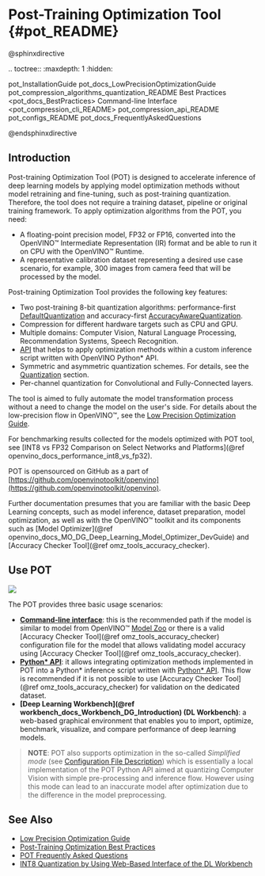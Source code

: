 # Post-Training Optimization Tool {#pot_README}

@sphinxdirective

.. toctree::
   :maxdepth: 1
   :hidden:
   
   pot_InstallationGuide
   pot_docs_LowPrecisionOptimizationGuide
   pot_compression_algorithms_quantization_README
   Best Practices <pot_docs_BestPractices>
   Command-line Interface <pot_compression_cli_README>
   pot_compression_api_README
   pot_configs_README
   pot_docs_FrequentlyAskedQuestions

@endsphinxdirective

## Introduction

Post-training Optimization Tool (POT) is designed to accelerate inference of deep learning models by applying model optimization
methods without model retraining and fine-tuning, such as post-training quantization. Therefore, the tool does not require a
training dataset, pipeline or original training framework. To apply optimization algorithms from the POT, you need:
* A floating-point precision model, FP32 or FP16, converted into the OpenVINO&trade; Intermediate Representation (IR) format and be able to run it on CPU with the OpenVINO&trade; Runtime.
* A representative calibration dataset representing a desired use case scenario, for example, 300 images from camera feed that will be processed by the model.

Post-training Optimization Tool provides the following key features:

* Two post-training 8-bit quantization algorithms: performance-first [DefaultQuantization](openvino/tools/pot/algorithms/quantization/default/README.md) and accuracy-first [AccuracyAwareQuantization](openvino/tools/pot/algorithms/quantization/accuracy_aware/README.md).
* Compression for different hardware targets such as CPU and GPU.
* Multiple domains: Computer Vision, Natural Language Processing, Recommendation Systems, Speech Recognition.
* [API](openvino/tools/pot/api/README.md) that helps to apply optimization methods within a custom inference script written with OpenVINO Python* API.
* Symmetric and asymmetric quantization schemes. For details, see the [Quantization](openvino/tools/pot/algorithms/quantization/README.md) section.
* Per-channel quantization for Convolutional and Fully-Connected layers.

The tool is aimed to fully automate the model transformation process without a need to change the model on the user's side. For details about 
the low-precision flow in OpenVINO&trade;, see the [Low Precision Optimization Guide](docs/LowPrecisionOptimizationGuide.md).

For benchmarking results collected for the models optimized with POT tool, see [INT8 vs FP32 Comparison on Select Networks and Platforms](@ref openvino_docs_performance_int8_vs_fp32).

POT is opensourced on GitHub as a part of [https://github.com/openvinotoolkit/openvino](https://github.com/openvinotoolkit/openvino).

Further documentation presumes that you are familiar with the basic Deep Learning concepts, such as model inference,
dataset preparation, model optimization, as well as with the OpenVINO&trade; toolkit and its components such 
as  [Model Optimizer](@ref openvino_docs_MO_DG_Deep_Learning_Model_Optimizer_DevGuide) 
and [Accuracy Checker Tool](@ref omz_tools_accuracy_checker).

## Use POT
![](docs/images/workflow.png) 

The POT provides three basic usage scenarios:
* **[Command-line interface](docs/CLI.md)**: this is the recommended path if the model is similar to model from OpenVINO&trade; 
[Model Zoo](https://github.com/openvinotoolkit/open_model_zoo) or there is a valid [Accuracy Checker Tool](@ref omz_tools_accuracy_checker)
configuration file for the model that allows validating model accuracy using [Accuracy Checker Tool](@ref omz_tools_accuracy_checker).
* **[Python* API](openvino/tools/pot/api/README.md)**: it allows integrating optimization methods implemented in POT into
a Python* inference script written with [Python* API](ie_python_api/api.html). 
This flow is recommended if it is not possible to use [Accuracy Checker Tool](@ref omz_tools_accuracy_checker)
for validation on the dedicated dataset.
* **[Deep Learning Workbench](@ref workbench_docs_Workbench_DG_Introduction) (DL Workbench)**: a web-based graphical environment that enables you to import, optimize, benchmark, visualize, and compare performance of deep learning models.

> **NOTE**: POT also supports optimization in the so-called *Simplified mode* (see [Configuration File Description](configs/README.md)) which is essentially a local implementation of the POT Python API aimed at quantizing Computer Vision with simple pre-processing and inference flow. However using this mode can lead to an inaccurate model after optimization due to the difference in the model preprocessing.

## See Also

* [Low Precision Optimization Guide](docs/LowPrecisionOptimizationGuide.md)
* [Post-Training Optimization Best Practices](docs/BestPractices.md)
* [POT Frequently Asked Questions](docs/FrequentlyAskedQuestions.md) 
* [INT8 Quantization by Using Web-Based Interface of the DL Workbench](https://docs.openvino.ai/latest/workbench_docs_Workbench_DG_Int_8_Quantization.html)
